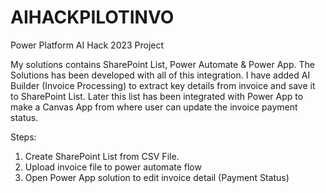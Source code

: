 # AIHACKPILOTINVO
Power Platform AI Hack 2023 Project

My solutions contains SharePoint List, Power Automate & Power App. The Solutions has been developed with all of this integration. I have added AI Builder (Invoice Processing) to extract key details from invoice and save it to SharePoint List. Later this list has been integrated with Power App to make a Canvas App from where user can update the invoice payment status.

Steps:

1. Create SharePoint List from CSV File.
2. Upload invoice file to power automate flow
3. Open Power App solution to edit invoice detail (Payment Status)
